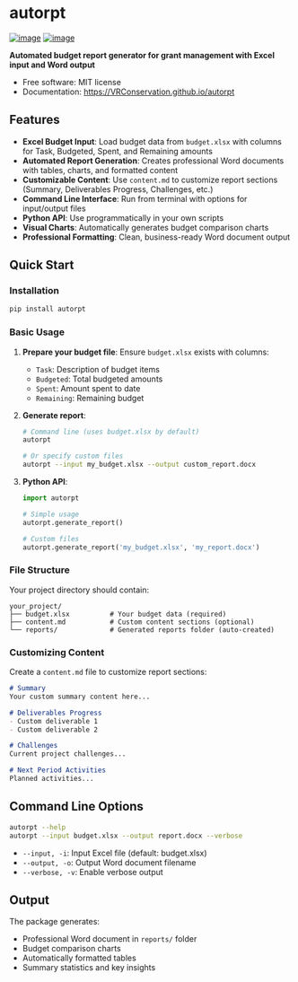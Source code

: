 # autorpt

[![image](https://img.shields.io/pypi/v/autorpt.svg)](https://pypi.python.org/pypi/autorpt)
[![image](https://img.shields.io/badge/License-MIT-yellow.svg)](https://opensource.org/licenses/MIT)

**Automated budget report generator for grant management with Excel input and Word output**

- Free software: MIT license
- Documentation: https://VRConservation.github.io/autorpt

## Features

- **Excel Budget Input**: Load budget data from `budget.xlsx` with columns for Task, Budgeted, Spent, and Remaining amounts
- **Automated Report Generation**: Creates professional Word documents with tables, charts, and formatted content
- **Customizable Content**: Use `content.md` to customize report sections (Summary, Deliverables Progress, Challenges, etc.)
- **Command Line Interface**: Run from terminal with options for input/output files
- **Python API**: Use programmatically in your own scripts
- **Visual Charts**: Automatically generates budget comparison charts
- **Professional Formatting**: Clean, business-ready Word document output

## Quick Start

### Installation
```bash
pip install autorpt
```

### Basic Usage

1. **Prepare your budget file**: Ensure `budget.xlsx` exists with columns:
   - `Task`: Description of budget items
   - `Budgeted`: Total budgeted amounts
   - `Spent`: Amount spent to date
   - `Remaining`: Remaining budget

2. **Generate report**:
   ```bash
   # Command line (uses budget.xlsx by default)
   autorpt
   
   # Or specify custom files
   autorpt --input my_budget.xlsx --output custom_report.docx
   ```

3. **Python API**:
   ```python
   import autorpt
   
   # Simple usage
   autorpt.generate_report()
   
   # Custom files
   autorpt.generate_report('my_budget.xlsx', 'my_report.docx')
   ```

### File Structure

Your project directory should contain:
```
your_project/
├── budget.xlsx          # Your budget data (required)
├── content.md           # Custom content sections (optional)
└── reports/             # Generated reports folder (auto-created)
```

### Customizing Content

Create a `content.md` file to customize report sections:

```markdown
# Summary
Your custom summary content here...

# Deliverables Progress
- Custom deliverable 1
- Custom deliverable 2

# Challenges
Current project challenges...

# Next Period Activities
Planned activities...
```

## Command Line Options

```bash
autorpt --help
autorpt --input budget.xlsx --output report.docx --verbose
```

- `--input, -i`: Input Excel file (default: budget.xlsx)
- `--output, -o`: Output Word document filename
- `--verbose, -v`: Enable verbose output

## Output

The package generates:
- Professional Word document in `reports/` folder
- Budget comparison charts
- Automatically formatted tables
- Summary statistics and key insights
